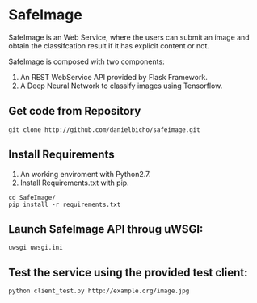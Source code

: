 SafeImage
=========

SafeImage is an Web Service, where the users can submit an image and obtain the classifcation result if it has explicit content or not.

SafeImage is composed with two components:

1.  An REST WebService API provided by Flask Framework.
2.  A Deep Neural Network to classify images using Tensorflow.

Get code from Repository
------------------------

``` sourceCode
git clone http://github.com/danielbicho/safeimage.git
```

Install Requirements
--------------------

1.  An working enviroment with Python2.7.
2.  Install Requirements.txt with pip.

``` sourceCode
cd SafeImage/
pip install -r requirements.txt
```

Launch SafeImage API throug uWSGI:
----------------------------------

``` sourceCode
uwsgi uwsgi.ini
```

Test the service using the provided test client:
------------------------------------------------

``` sourceCode
python client_test.py http://example.org/image.jpg
```
